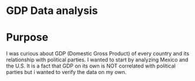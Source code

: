 # GDP Data analysis

# Purpose
I was curious about GDP (Domestic Gross Product) of every country and its relationship with political parties. I wanted to start by analyzing Mexico and the U.S.
It is a fact that GDP on its own is NOT correlated with political parties but i wanted to verify the data on my own. 

